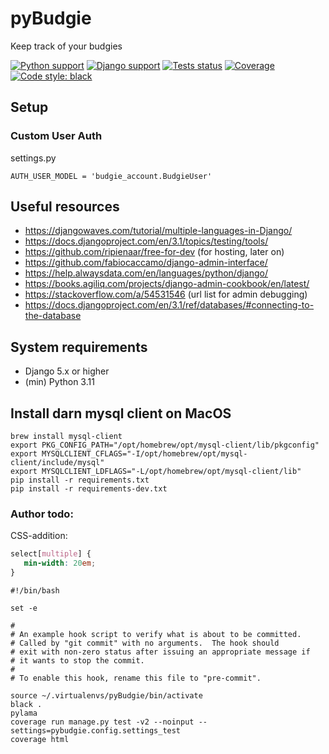 # pyBudgie
Keep track of your budgies

[![Python support](https://img.shields.io/badge/python-3.11+-blue.svg)](https://devguide.python.org/#status-of-python-branches)
[![Django support](https://img.shields.io/badge/django-5.0+-brightgreen.svg)](https://djangoproject.com)
[![Tests status](https://github.com/jeroenpeters1986/pyBudgie/actions/workflows/ci.yml/badge.svg)](https://github.com/jeroenpeters1986/pyBudgie/actions)
[![Coverage](https://jeroenpeters1986.github.io/pyBudgie/badges/coverage.svg)](https://github.com/jeroenpeters1986/pyBudgie/actions)
[![Code style: black](https://img.shields.io/badge/code%20style-black-000000.svg)](https://github.com/python/black)

## Setup 
### Custom User Auth
settings.py
```
AUTH_USER_MODEL = 'budgie_account.BudgieUser'
```

## Useful resources
 * https://djangowaves.com/tutorial/multiple-languages-in-Django/
 * https://docs.djangoproject.com/en/3.1/topics/testing/tools/
 * https://github.com/ripienaar/free-for-dev (for hosting, later on)
 * https://github.com/fabiocaccamo/django-admin-interface/
 * https://help.alwaysdata.com/en/languages/python/django/
 * https://books.agiliq.com/projects/django-admin-cookbook/en/latest/
 * https://stackoverflow.com/a/54531546 (url list for admin debugging)
 * https://docs.djangoproject.com/en/3.1/ref/databases/#connecting-to-the-database

## System requirements
 * Django 5.x or higher
 * (min) Python 3.11

## Install darn mysql client on MacOS
```
brew install mysql-client
export PKG_CONFIG_PATH="/opt/homebrew/opt/mysql-client/lib/pkgconfig" 
export MYSQLCLIENT_CFLAGS="-I/opt/homebrew/opt/mysql-client/include/mysql"
export MYSQLCLIENT_LDFLAGS="-L/opt/homebrew/opt/mysql-client/lib"
pip install -r requirements.txt
pip install -r requirements-dev.txt

```

### Author todo:
CSS-addition:
```css
select[multiple] {
   min-width: 20em;
}
```

```
#!/bin/bash

set -e

#
# An example hook script to verify what is about to be committed.
# Called by "git commit" with no arguments.  The hook should
# exit with non-zero status after issuing an appropriate message if
# it wants to stop the commit.
#
# To enable this hook, rename this file to "pre-commit".

source ~/.virtualenvs/pyBudgie/bin/activate
black .
pylama
coverage run manage.py test -v2 --noinput --settings=pybudgie.config.settings_test
coverage html
```
